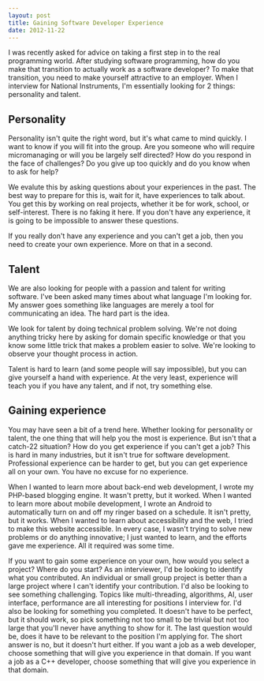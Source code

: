 ```yaml
---
layout: post
title: Gaining Software Developer Experience
date: 2012-11-22
---
```


I was recently asked for advice on taking a first step in to the real programming world. After studying software programming, how do you make that transition to actually work as a software developer? To make that transition, you need to make yourself attractive to an employer. When I interview for National Instruments, I'm essentially looking for 2 things: personality and talent.

## Personality

Personality isn't quite the right word, but it's what came to mind quickly. I want to know if you will fit into the group. Are you someone who will require micromanaging or will you be largely self directed? How do you respond in the face of challenges? Do you give up too quickly and do you know when to ask for help?

We evalute this by asking questions about your experiences in the past. The best way to prepare for this is, wait for it, have experiences to talk about. You get this by working on real projects, whether it be for work, school, or self-interest. There is no faking it here. If you don't have any experience, it is going to be impossible to answer these questions.

If you really don't have any experience and you can't get a job, then you need to create your own experience. More on that in a second.

## Talent

We are also looking for people with a passion and talent for writing software. I've been asked many times about what language I'm looking for. My answer goes something like languages are merely a tool for communicating an idea. The hard part is the idea.

We look for talent by doing technical problem solving. We're not doing anything tricky here by asking for domain specific knowledge or that you know some little trick that makes a problem easier to solve. We're looking to observe your thought process in action.

Talent is hard to learn (and some people will say impossible), but you can give yourself a hand with experience. At the very least, experience will teach you if you have any talent, and if not, try something else.

## Gaining experience

You may have seen a bit of a trend here. Whether looking for personality or talent, the one thing that will help you the most is experience. But isn't that a catch-22 situation? How do you get experience if you can't get a job? This is hard in many industries, but it isn't true for software development. Professional experience can be harder to get, but you can get experience all on your own. You have no excuse for no experience.

When I wanted to learn more about back-end web development, I wrote my PHP-based blogging engine. It wasn't pretty, but it worked. When I wanted to learn more about mobile development, I wrote an Android to automatically turn on and off my ringer based on a schedule. It isn't pretty, but it works. When I wanted to learn about accessibility and the web, I tried to make this website accessible. In every case, I wasn't trying to solve new problems or do anything innovative; I just wanted to learn, and the efforts gave me experience. All it required was some time.

If you want to gain some experience on your own, how would you select a project? Where do you start? As an interviewer, I'd be looking to identify what you contributed. An individual or small group project is better than a large project where I can't identify your contribution. I'd also be looking to see something challenging. Topics like multi-threading, algorithms, AI, user interface, performance are all interesting for positions I interview for. I'd also be looking for something you completed. It doesn't have to be perfect, but it should work, so pick something not too small to be trivial but not too large that you'll never have anything to show for it. The last question would be, does it have to be relevant to the position I'm applying for. The short answer is no, but it doesn't hurt either. If you want a job as a web developer, choose something that will give you experience in that domain. If you want a job as a C++ developer, choose something that will give you experience in that domain.